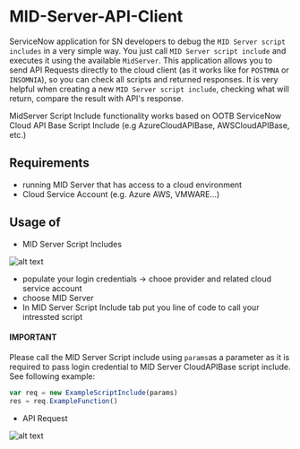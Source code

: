 # MID-Server-API-Client
ServiceNow application for SN developers to debug the `MID Server script includes` in a very simple way. You just call `MID Server script include` and executes it using the available `MidServer`. This application allows you to send API Requests directly to the cloud client (as it works like for `POSTMNA` or `INSOMNIA`), so you can check all scripts and returned responses. It is very helpful when creating a new `MID Server script include`, checking what will return, compare the result with API's response.

MidServer Script Include functionality works based on OOTB ServiceNow Cloud API Base Script Include (e.g AzureCloudAPIBase, AWSCloudAPIBase, etc.)

##  Requirements
* running MID Server that has access to a cloud environment
* Cloud Service Account (e.g. Azure AWS, VMWARE...)

## Usage of

* MID Server Script Includes

![alt text](https://github.com/lukasz-kuch/MID-Server-API-Client/blob/main/MIDServerAPIClient.png)

* populate your login credentials -> chooe provider and related cloud service account
* choose MID Server
* In MID Server Script Include tab put you line of code to call your intressted script

#### IMPORTANT
Please call the MID Server Script include using `params`as a parameter as it is required to pass login credential to MID Server CloudAPIBase script include. 
See following example:
```javascript
var req = new ExampleScriptInclude(params)
res = req.ExampleFunction()
```
* API Request

![alt text](https://github.com/lukasz-kuch/MID-Server-API-Client/blob/main/MIDServerAPIClient_v2.png)
